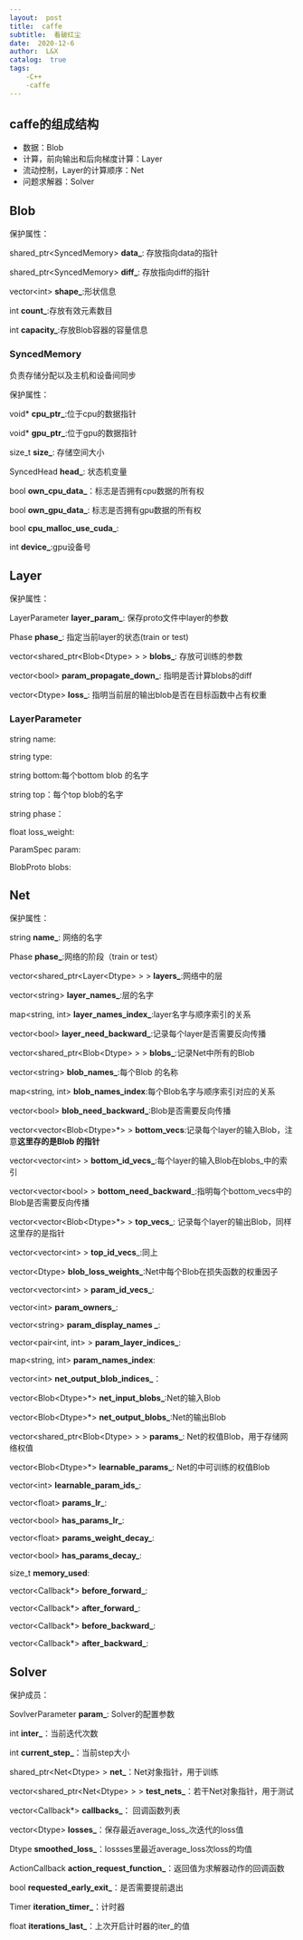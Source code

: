 ```yaml
---
layout:  post
title:  caffe
subtitle:  看破红尘
date:  2020-12-6
author:  L&X
catalog:  true
tags:
    -C++
	-caffe
---
```


## caffe的组成结构

* 数据：Blob
* 计算，前向输出和后向梯度计算：Layer
* 流动控制，Layer的计算顺序：Net
* 问题求解器：Solver

## Blob

保护属性：

shared_ptr\<SyncedMemory>  **data_**: 存放指向data的指针

shared_ptr\<SyncedMemory> **diff_**: 存放指向diff的指针

vector\<int> **shape_**:形状信息

int **count_**:存放有效元素数目

int **capacity_**:存放Blob容器的容量信息

### SyncedMemory

负责存储分配以及主机和设备间同步

保护属性：

void* **cpu_ptr_**:位于cpu的数据指针

void* **gpu_ptr_**:位于gpu的数据指针

size_t **size_**: 存储空间大小

SyncedHead **head_**: 状态机变量

bool **own_cpu_data_**：标志是否拥有cpu数据的所有权 

bool **own_gpu_data_**: 标志是否拥有gpu数据的所有权

bool **cpu_malloc_use_cuda_**:

int **device_**:gpu设备号

## Layer

保护属性：

LayerParameter **layer_param_**: 保存proto文件中layer的参数

Phase **phase_**: 指定当前layer的状态(train or test)

vector<shared_ptr<Blob\<Dtype> > > **blobs_**: 存放可训练的参数

vector\<bool> **param_propagate_down_**: 指明是否计算blobs的diff

vector\<Dtype> **loss_**: 指明当前层的输出blob是否在目标函数中占有权重

### LayerParameter

string name:

string type:

string bottom:每个bottom  blob 的名字

string top：每个top blob的名字

string phase：

float loss_weight:

ParamSpec param:

BlobProto blobs:

## Net 

保护属性：

string **name_**: 网络的名字

Phase **phase_**:网络的阶段（train or test）

vector<shared_ptr<Layer\<Dtype> > > **layers_**:网络中的层

vector\<string> **layer_names_**:层的名字

map<string, int> **layer_names_index_**:layer名字与顺序索引的关系

vector\<bool> **layer_need_backward_**:记录每个layer是否需要反向传播

vector<shared_ptr<Blob\<Dtype> > > **blobs_**:记录Net中所有的Blob

vector\<string> **blob_names_**:每个Blob 的名称

map<string, int> **blob_names_index**:每个Blob名字与顺序索引对应的关系

vector\<bool> **blob_need_backward_**:Blob是否需要反向传播

vector<vector<Blob\<Dtype>*> > **bottom_vecs**:记录每个layer的输入Blob，注意**这里存的是Blob 的指针**

vector<vector\<int> > **bottom_id_vecs_**:每个layer的输入Blob在blobs_中的索引

vector<vector\<bool> > **bottom_need_backward**_:指明每个bottom_vecs中的Blob是否需要反向传播

vector<vector<Blob\<Dtype>\*> > **top_vecs_**: 记录每个layer的输出Blob，同样这里存的是指针

vector<vector\<int> > **top_id_vecs**_:同上

vector\<Dtype> **blob_loss_weights_**:Net中每个Blob在损失函数的权重因子

vector<vector\<int> > **param_id_vecs_**:

vector\<int> **param_owners_**:

vector\<string> **param_display_names _**:

vector<pair<int, int> > **param_layer_indices_**:

map<string, int> **param_names_index**: 

vector\<int> **net_output_blob_indices_**：

vector<Blob\<Dtype>*> **net_input_blobs_**:Net的输入Blob

vector<Blob\<Dtype>*> **net_output_blobs_**:Net的输出Blob

vector<shared_ptr<Blob\<Dtype> > > **params_**: Net的权值Blob，用于存储网络权值

vector<Blob\<Dtype>*> **learnable_params_**: Net的中可训练的权值Blob

vector\<int> **learnable_param_ids_**:

vector\<float> **params_lr_**:

vector\<bool> **has_params_lr_**:

vector\<float> **params_weight_decay_**:

vector\<bool> **has_params_decay_**:

size_t **memory_used**:

vector<Callback*> **before_forward_**:

vector<Callback*> **after_forward_**:

vector<Callback*> **before_backward_**:

vector<Callback*> **after_backward_**:

## Solver

保护成员：

SovlverParameter **param_**: Solver的配置参数

int **inter_**：当前迭代次数

int **current_step_**：当前step大小

shared_ptr<Net\<Dtype> > **net_**：Net对象指针，用于训练

vector<shared_ptr<Net\<Dtype> > > **test_nets_**：若干Net对象指针，用于测试

vector<Callback*> **callbacks_**： 回调函数列表

vector\<Dtype> **losses_**：保存最近average_loss_次迭代的loss值

Dtype **smoothed_loss_**：lossses里最近average_loss次loss的均值

ActionCallback **action_request_function_**：返回值为求解器动作的回调函数

bool **requested_early_exit_**：是否需要提前退出

Timer **iteration_timer_**：计时器

float **iterations_last_**：上次开启计时器的iter_的值

